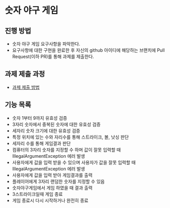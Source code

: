 # 숫자 야구 게임
## 진행 방법
* 숫자 야구 게임 요구사항을 파악한다.
* 요구사항에 대한 구현을 완료한 후 자신의 github 아이디에 해당하는 브랜치에 Pull Request(이하 PR)를 통해 과제를 제출한다.

## 과제 제출 과정
* [과제 제출 방법](https://github.com/next-step/nextstep-docs/tree/master/precourse)

## 기능 목록
* 숫자 1부터 9까지 유효성 검증
* 3자리 숫자에서 중복된 숫자에 대한 유효성 검증
* 세자리 숫자 크기에 대한 유효성 검증
* 특정 위치에 있는 수와 자리수를 통해 스트라이크, 볼, 낫싱 판단
* 세자리 수를 통해 게임결과 판단
* 컴퓨터의 3자리 숫자를 지정할 수 하며 값이 잘못 입력할 때 IllegalArgumentException 에러 발생
* 사용자에게 값을 입력 받을 수 있으며 사용자가 값을 잘못 입력할 때 IllegalArgumentException 에러 발생
* 사용자에게 값을 입력 받아 게임결과를 출력
* 플레이어에게 3자리 랜덤한 숫자를 지정할 수 있음
* 숫자야구게임에서 게임 하였을 때 결과 출력
* 3스트라이크일때 게임 종료
* 게임 종료시 다시 시작하거나 완전히 종료
